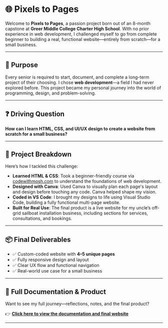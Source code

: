 # 🌐 Pixels to Pages

Welcome to **Pixels to Pages**, a passion project born out of an 8-month capstone at **Greer Middle College Charter High School**. With no prior experience in web development, I challenged myself to go from complete beginner to building a real, functional website—entirely from scratch—for a small business.

---

## 🎯 Purpose

Every senior is required to start, document, and complete a long-term project of their choosing. I chose **web development**—a field I had never explored before. This project became my personal journey into the world of programming, design, and problem-solving.

---

## ❓ Driving Question

 **How can I learn HTML, CSS, and UI/UX design to create a website from scratch for a small business?**

---

## 🧠 Project Breakdown

Here’s how I tackled this challenge:

- **Learned HTML & CSS**: Took a beginner-friendly course via [codewithmosh.com](https://codewithmosh.com) to understand the foundations of web development.
- **Designed with Canva**: Used Canva to visually plan each page's layout and design before touching any code. Canva helped shape my vision.
- **Coded in VS Code**: I brought my designs to life using Visual Studio Code, building a fully functional multi-page website.
- **Built for Real Use**: The final product is a live website for my uncle’s off-grid sailboat installation business, including sections for services, consultations, and bookings.

---

## 📦 Final Deliverables

- ✅ Custom-coded website with **4–5 unique pages**
- ✅ Fully responsive design and layout
- ✅ Clear UX flow and functional navigation
- ✅ Real-world use case for a small business

---

## 📄 Full Documentation & Product

Want to see my full journey—reflections, notes, and the final product?

👉 **[Click here to view the documentation and final website](https://sites.google.com/greermiddlecollege.org/benjaminkaliope-seniorproject/home)**

---
